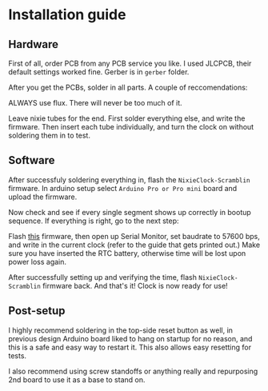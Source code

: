 # Installation guide

## Hardware
First of all, order PCB from any PCB service you like. I used JLCPCB, their default settings worked fine. Gerber is in `gerber` folder.

After you get the PCBs, solder in all parts. A couple of reccomendations:

ALWAYS use flux. There will never be too much of it. 

Leave nixie tubes for the end. First solder everything else, and write the firmware. Then insert each tube individually, and turn the clock on without soldering them in to test.

## Software
After successfuly soldering everything in, flash the `NixieClock-Scramblin` firmware. In arduino setup select `Arduino Pro or Pro mini` board and upload the firmware.

Now check and see if every single segment shows up correctly in bootup sequence. If everything is right, go to the next step: 

Flash [this](https://github.com/MajicDesigns/MD_DS1307/tree/master/examples/MD_DS1307_Test) firmware, then open up Serial Monitor, set baudrate to 57600 bps, and write in the current clock (refer to the guide that gets printed out.) Make sure you have inserted the RTC battery, otherwise time will be lost upon power loss again.

After successfully setting up and verifying the time, flash `NixieClock-Scramblin` firmware back. And that's it! Clock is now ready for use!

## Post-setup

I highly recommend soldering in the top-side reset button as well, in previous design Arduino board liked to hang on startup for no reason, and this is a safe and easy way to restart it. This also allows easy resetting for tests.

I also recommend using screw standoffs or anything really and repurposing 2nd board to use it as a base to stand on.

